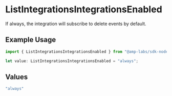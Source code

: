 # ListIntegrationsIntegrationsEnabled

If always, the integration will subscribe to delete events by default.

## Example Usage

```typescript
import { ListIntegrationsIntegrationsEnabled } from "@amp-labs/sdk-node-platform/models/operations";

let value: ListIntegrationsIntegrationsEnabled = "always";
```

## Values

```typescript
"always"
```